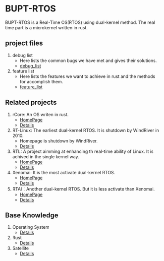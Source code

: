 # BUPT-RTOS

BUPT-RTOS is a Real-Time OS(RTOS) using dual-kernel method. The real time part is a microkernel written in rust.

## project files

1. debug list
    - Here lists the common bugs we have met and gives their solutions.
    - [debug_list](./project_files/debug_list.md)
2. feature list
    - Here lists the features we want to achieve in rust and the methods for accomplish them.
    - [feature_list](./project_files/feature_list.md)

## Related projects

1. rCore: An OS writen in rust.
    - [HomePage](https://rcore-os.github.io/rCore-Tutorial-Book-v3/)
    - [Details](./related_projects/rCore.md)
2. RT-Linux: The earliest dual-kernel RTOS. It is shutdown by WindRiver in 2010.
    - Homepage is shutdown by WindRiver.
    - [Details](./related_projects/RT-Linux.md)
3. RTL: A project aimming at enhancing th real-time ability of Linux. It is achived in the single kernel way.
    - [HomePage](https://wiki.linuxfoundation.org/realtime/start)
    - [Details](./related_projects/RTL.md)
4. Xenomai: It is the most activate dual-kernel RTOS.
    - [HomePage](https://wiki.linuxfoundation.org/realtime/start)
    - [Details](./related_projects/Xenomai.md)
5. RTAI：Another dual-kernel RTOS. But it is less activate than Xenomai.
    - [HomePage](https://www.rtai.org/)
    - [Details](./related_projects/RTAI.md)

## Base Knowledge

1. Operating System
    - [Details](./base_knowledge/operating_system/README.md)
2. Rust
    - [Details](./base_knowledge/rust/README.md)
3. Satellite
    - [Details](./base_knowledge/satellite/README.md)
